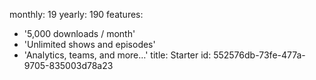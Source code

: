 monthly: 19
yearly: 190
features:
  - '5,000 downloads / month'
  - 'Unlimited shows and episodes'
  - 'Analytics, teams, and more…'
title: Starter
id: 552576db-73fe-477a-9705-835003d78a23

